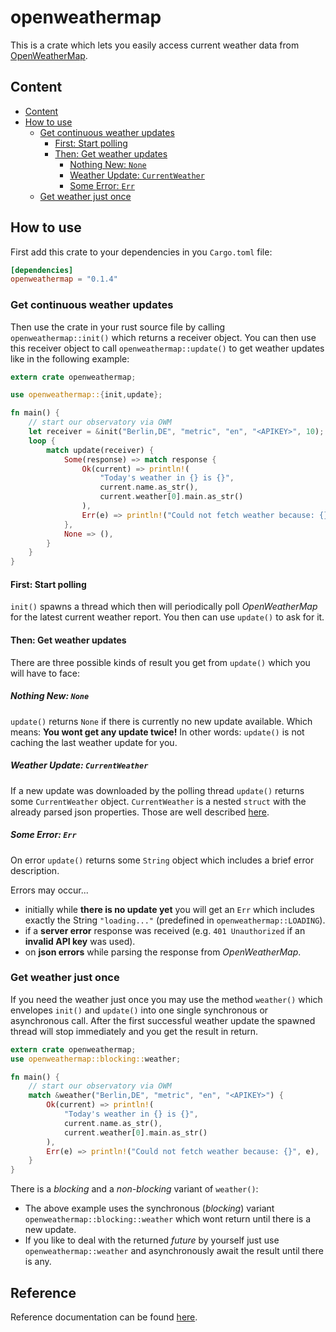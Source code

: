 # openweathermap

This is a crate which lets you easily access current weather data from [OpenWeatherMap](https://openweathermap.org/).

## Content

<!-- MDTOC maxdepth:6 firsth1:2 numbering:0 flatten:0 bullets:1 updateOnSave:1 -->

- [Content](#content)   
- [How to use](#how-to-use)   
   - [Get continuous weather updates](#get-continuous-weather-updates)   
      - [First: Start polling](#first-start-polling)   
      - [Then: Get weather updates](#then-get-weather-updates)   
         - [Nothing New: `None`](#nothing-new-none)   
         - [Weather Update: `CurrentWeather`](#weather-update-currentweather)   
         - [Some Error: `Err`](#some-error-err)   
   - [Get weather just once](#get-weather-just-once)   

<!-- /MDTOC -->

## How to use

First add this crate to your dependencies in you `Cargo.toml` file:

```toml
[dependencies]
openweathermap = "0.1.4"
```
### Get continuous weather updates

Then use the crate in your rust source file by calling `openweathermap::init()` which returns a receiver object.
You can then use this receiver object to call `openweathermap::update()` to get weather updates like in the following example:

```rust
extern crate openweathermap;

use openweathermap::{init,update};

fn main() {
    // start our observatory via OWM
    let receiver = &init("Berlin,DE", "metric", "en", "<APIKEY>", 10);
    loop {
        match update(receiver) {
            Some(response) => match response {
                Ok(current) => println!(
                    "Today's weather in {} is {}",
                    current.name.as_str(),
                    current.weather[0].main.as_str()
                ),
                Err(e) => println!("Could not fetch weather because: {}", e),
            },
            None => (),
        }
    }
}
```

#### First: Start polling

`init()` spawns a thread which then will periodically poll *OpenWeatherMap* for the latest current weather report.
You then can use `update()` to ask for it.

#### Then: Get weather updates

There are three possible kinds of result you get from `update()` which you will have to face:

##### Nothing New: `None`

`update()` returns `None` if there is currently no new update available.
Which means: **You wont get any update twice!**
In other words: `update()` is not caching the last weather update for you.

##### Weather Update: `CurrentWeather`

If a new update was downloaded by the polling thread `update()` returns some `CurrentWeather` object.
`CurrentWeather` is a nested `struct` with the already parsed json properties.
Those are well described [here](https://openweathermap.org/current#parameter).

##### Some Error: `Err`
On error `update()` returns some `String` object which includes a brief error description.

Errors may occur...
- initially while **there is no update yet** you will get an `Err` which includes exactly the String `"loading..."` (predefined in `openweathermap::LOADING`).
- if a **server error** response was received (e.g. `401 Unauthorized` if an **invalid API key** was used).
- on **json errors** while parsing the response from *OpenWeatherMap*.

### Get weather just once

If you need the weather just once you may use the method `weather()` which envelopes `init()` and `update()` into one single synchronous or asynchronous call.
After the first successful weather update the spawned thread will stop immediately and you get the result in return.

```rust
extern crate openweathermap;
use openweathermap::blocking::weather;

fn main() {
    // start our observatory via OWM
    match &weather("Berlin,DE", "metric", "en", "<APIKEY>") {
        Ok(current) => println!(
            "Today's weather in {} is {}",
            current.name.as_str(),
            current.weather[0].main.as_str()
        ),
        Err(e) => println!("Could not fetch weather because: {}", e),
    }
}

```

There is a *blocking* and a *non-blocking* variant of `weather()`:

- The above example uses the synchronous (*blocking*) variant `openweathermap::blocking::weather` which wont return until there is a new update.
- If you like to deal with the returned *future* by yourself just use `openweathermap::weather` and asynchronously await the result until there is any.

## Reference

Reference documentation can be found [here](https://docs.rs/openweathermap).
